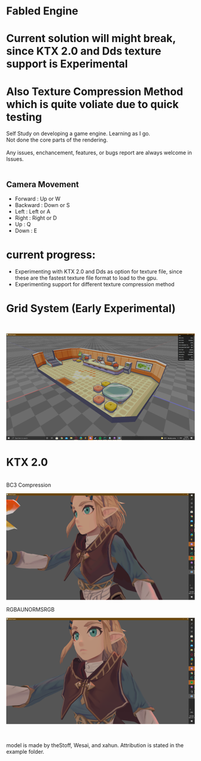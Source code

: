 # Fabled Engine
# Current solution will might break, since KTX 2.0 and Dds texture support is Experimental 
# Also Texture Compression Method which is quite voliate due to quick testing 
Self Study on developing a game engine. Learning as I go.
<br/> Not done the core parts of the rendering.
<br/>
<br/>
Any issues, enchancement, features, or bugs report are always welcome in Issues.
<br/>
<br/>
## Camera Movement
* Forward : Up or W
* Backward : Down or S
* Left : Left or A
* Right : Right or D
* Up : Q
* Down : E

# current progress: 
* Experimenting with KTX 2.0 and Dds as option for texture file, since these are the fastest texture file format to load to the gpu.
* Experimenting support for different texture compression method 
# Grid System (Early Experimental)
<br/>

![alt text](https://github.com/KDahir247/Fabled-Engine/blob/render/sample/gridsystem.png)
<br/>

# KTX 2.0

<br/>
BC3 Compression
<br/>

![alt text](https://github.com/KDahir247/Fabled-Engine/blob/render/sample/BC3.png)
<br/>

RGBAUNORMSRGB
<br/>

![alt text](https://github.com/KDahir247/Fabled-Engine/blob/render/sample/RGBAUNORMSRGB.png)

<br/>

model is made by theStoff, Wesai, and xahun. Attribution is stated in the example folder.
